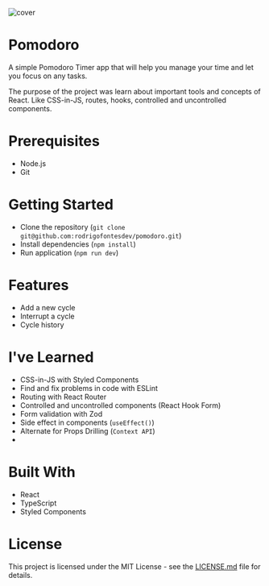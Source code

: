 ![cover](https://github.com/rodrigofontesdev/pomodoro/assets/17281370/f76f448f-0b2b-446b-b5f1-d37c3ca4f869)

# Pomodoro

A simple Pomodoro Timer app that will help you manage your time and let you focus on any tasks.

The purpose of the project was learn about important tools and concepts of React. Like CSS-in-JS, routes, hooks, controlled and uncontrolled components.

# Prerequisites

- Node.js
- Git

# Getting Started

- Clone the repository (`git clone git@github.com:rodrigofontesdev/pomodoro.git`)
- Install dependencies (`npm install`)
- Run application (`npm run dev`)

# Features

- Add a new cycle
- Interrupt a cycle
- Cycle history

# I've Learned

- CSS-in-JS with Styled Components
- Find and fix problems in code with ESLint
- Routing with React Router
- Controlled and uncontrolled components (React Hook Form)
- Form validation with Zod
- Side effect in components (`useEffect()`)
- Alternate for Props Drilling (`Context API`)
- 

# Built With

- React
- TypeScript
- Styled Components

# License

This project is licensed under the MIT License - see the [LICENSE.md](LICENSE) file for details.
